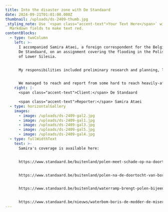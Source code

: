 ```yaml
---
title: Into the disaster zone with De Standaard
date: 2024-09-21T01:01:00.000Z
thumbnail: /uploads/ds-2409-thumb.jpg
_styling_note: Use `<span class="accent-text">Your Text Here</span>` within
  Markdown fields to make text red.
contentBlocks:
  - type: twoColumn
    left: >-
      I accompanied Samira Ataei, a foreign correspondent for the Belgian daily
      De Standaard, on an assignment covering the flooding in the Polish region
      of Lower Silesia.


      My responsibilities included preliminary research and planning, local fixing (interviews and locations), translating, security and logistics.


      We managed to reach and report from some hard to reach heavily-affected locations, including Stronie Śląskie and Lewin Brzeski; tie in national politics, by accessing the former mayor of Wrocław Bogdan Zdrojewski as well as Paweł Kukiz, who we met serendipitously volunteering in his home town; and give voice to a number of horrendously affected local residents.
    right: |-
      <span class="accent-text">Client:</span> De Standaard

      <span class="accent-text">Reporter:</span> Samira Ataei
  - type: horizontalGallery
    images:
      - image: /uploads/ds-2409-gal2.jpg
      - image: /uploads/ds-2409-gal1.jpg
      - image: /uploads/ds-2409-gal3.jpg
      - image: /uploads/ds-2409-gal5.jpg
      - image: /uploads/ds-2409-gal4.jpg
  - type: fullWidthText
    text: >-
      Samira's coverage is available here:


      https://www.standaard.be/buitenland/polen-meet-schade-op-na-doortocht-storm-boris-in-tien-minuten-verdween-alles/40798272.html


      https://www.standaard.be/buitenland/polen-na-de-doortocht-van-boris-amfibietanks-rijden-door-de-ondergelopen-straten/40795737.html


      https://www.standaard.be/buitenland/waterramp-brengt-polen-bijeen-zonder-elkaar-stellen-we-weinig-voor/40808193.html


      https://www.standaard.be/nieuws/waterbom-boris-de-modder-de-miserie-en-de-vraag-naar-de-oorzaak/36219843.html
---
```

